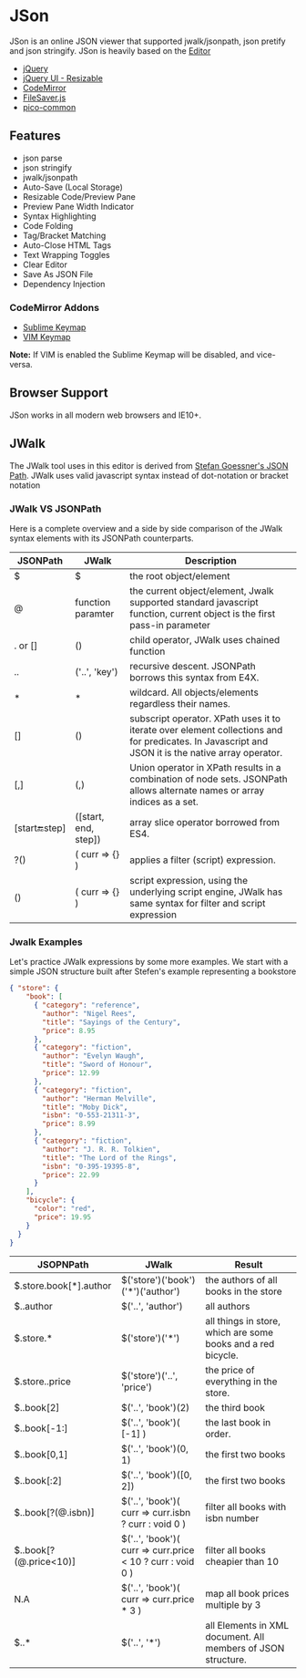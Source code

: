 # JSon

JSon is an online JSON viewer that supported jwalk/jsonpath, json pretify and json stringify.
JSon is heavily based on the [Editor](https://markhillard.github.io/Editor/)

- [jQuery](http://jquery.com/)
- [jQuery UI - Resizable](https://jqueryui.com/resizable/)
- [CodeMirror](https://codemirror.net/)
- [FileSaver.js](https://github.com/eligrey/FileSaver.js)
- [pico-common](https://github.com/ldarren/pico-common/bin/pico.js)

## Features

- json parse
- json stringify
- jwalk/jsonpath
- Auto-Save (Local Storage)
- Resizable Code/Preview Pane
- Preview Pane Width Indicator
- Syntax Highlighting
- Code Folding
- Tag/Bracket Matching
- Auto-Close HTML Tags
- Text Wrapping Toggles
- Clear Editor
- Save As JSON File
- Dependency Injection

### CodeMirror Addons

- [Sublime Keymap](https://codemirror.net/demo/sublime.html)
- [VIM Keymap](https://codemirror.net/demo/vim.html)

**Note:** If VIM is enabled the Sublime Keymap will be disabled, and vice-versa.

## Browser Support

JSon works in all modern web browsers and IE10+.

## JWalk

The JWalk tool uses in this editor is derived from [Stefan Goessner's JSON Path](http://goessner.net/articles/JsonPath/). JWalk uses valid javascript syntax instead of dot-notation or bracket notation

### JWalk VS JSONPath

Here is a complete overview and a side by side comparison of the JWalk syntax elements with its JSONPath counterparts.

| JSONPath | JWalk | Description |
| ------------- | ------------- | ------------- |
| $ | $ | the root object/element |
| @ | function paramter | the current object/element, Jwalk supported standard javascript function, current object is the first pass-in parameter |
| . or [] | () | child operator, JWalk uses chained function |
| .. | ('..', 'key') | recursive descent. JSONPath borrows this syntax from E4X. |
| * | * | wildcard. All objects/elements regardless their names. |
| [] | () | subscript operator. XPath uses it to iterate over element collections and for predicates. In Javascript and JSON it is the native array operator. |
| [,] | (,) | Union operator in XPath results in a combination of node sets. JSONPath allows alternate names or array indices as a set. |
| [start:end:step] | ([start, end, step]) | array slice operator borrowed from ES4. |
| ?() | ( curr => {} ) | applies a filter (script) expression. |
| () | ( curr => {} ) | script expression, using the underlying script engine, JWalk has same syntax for filter and script expression |

### Jwalk Examples

Let's practice JWalk expressions by some more examples. We start with a simple JSON structure built after Stefen's example representing a bookstore

```json
{ "store": {
    "book": [ 
      { "category": "reference",
        "author": "Nigel Rees",
        "title": "Sayings of the Century",
        "price": 8.95
      },
      { "category": "fiction",
        "author": "Evelyn Waugh",
        "title": "Sword of Honour",
        "price": 12.99
      },
      { "category": "fiction",
        "author": "Herman Melville",
        "title": "Moby Dick",
        "isbn": "0-553-21311-3",
        "price": 8.99
      },
      { "category": "fiction",
        "author": "J. R. R. Tolkien",
        "title": "The Lord of the Rings",
        "isbn": "0-395-19395-8",
        "price": 22.99
      }
    ],
    "bicycle": {
      "color": "red",
      "price": 19.95
    }
  }
}
```
| JSOPNPath | JWalk | Result |
| ------------- | ------------- | ------------- |
| $.store.book[*].author | $('store')('book')('*')('author') | the authors of all books in the store |
| $..author | $('..', 'author') | all authors |
| $.store.* | $('store')('*') | all things in store, which are some books and a red bicycle. |
| $.store..price | $('store')('..', 'price') | the price of everything in the store. |
| $..book[2] | $('..', 'book')(2) | the third book |
| $..book[-1:] | $('..', 'book')( [-1] ) | the last book in order. |
| $..book[0,1] | $('..', 'book')(0, 1) | the first two books |
| $..book[:2] | $('..', 'book')([0, 2]) | the first two books |
| $..book[?(@.isbn)] | $('..', 'book')( curr => curr.isbn ? curr : void 0 ) | filter all books with isbn number |
| $..book[?(@.price<10)] | $('..', 'book')( curr => curr.price < 10 ? curr : void 0 ) | filter all books cheapier than 10 |
| N.A | $('..', 'book')( curr => curr.price * 3 ) | map all book prices multiple by 3 |
| $..* | $('..', '*') | all Elements in XML document. All members of JSON structure. |
